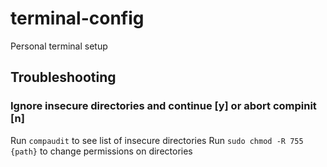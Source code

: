 # terminal-config
Personal terminal setup


## Troubleshooting
### Ignore insecure directories and continue [y] or abort compinit [n]
Run `compaudit` to see list of insecure directories
Run `sudo chmod -R 755 {path}` to change permissions on directories
